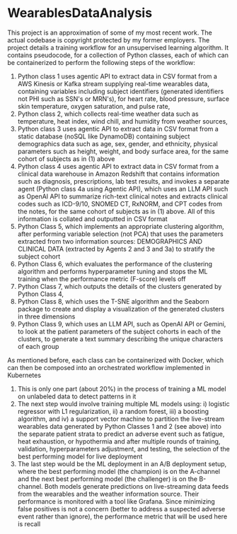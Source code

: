 # WearablesDataAnalysis

This project is an approximation of some of my most recent work. The actual codebase is copyright protected by my former employers. The project details a training workflow for an unsupervised learning algorithm. It contains pseudocode, for a collection of Python classes, each of which can be containerized to perform the following steps of the workflow:

1) Python class 1 uses agentic API to extract data in CSV format from a AWS Kinesis or Kafka stream supplying real-time wearables data, containing variables including subject identifiers (generated identifiers not PHI such as SSN's or MRN's), for heart rate, blood pressure, surface skin temperature, oxygen saturation, and pulse rate,
2) Python class 2, which collects real-time weather data such as temperature, heat index, wind chill, and humidity from weather sources, 
3) Python class 3 uses agentic API to extract data in CSV format from a static database (noSQL like DynamoDB) containing subject demographics data such as age, sex, gender, and ethnicity, physical parameters such as height, weight, and body surface area, for the same cohort of subjects as in (1) above
4) Python class 4 uses agentic API to extract data in CSV format from a clinical data warehouse in Amazon Redshift that contains  information such as diagnosis, prescriptions, lab test results, and invokes a separate agent (Python class 4a using Agentic API), which uses an LLM API such as OpenAI API to summarize rich-text clinical notes and extracts clinical codes such as ICD-9/10, SNOMED CT, RxNORM, and CPT codes from the notes, for the same cohort of subjects as in (1) above. All of this information is collated and outputted in CSV format
5) Python Class 5, which implements an appropriate clustering algorithm, after performing variable selection (not PCA) that uses the parameters extracted from two information sources: DEMOGRAPHICS AND CLINICAL DATA (extracted by Agents 2 and 3 and 3a) to stratify the subject cohort
6) Python Class 6, which evaluates the performance of the clustering algorithm and performs hyperparameter tuning and stops the ML training when the performance metric (F-score) levels off 
7) Python Class 7, which outputs the details of the clusters generated by Python Class 4, 
8) Python Class 8, which uses the T-SNE algorithm and the Seaborn package to create and display a visualization of the generated clusters in three dimensions
9) Python Class 9, which uses an LLM API, such as OpenAI API or Gemini, to look at the patient parameters of the subject cohorts in each of the clusters, to generate a text summary describing the unique characters of each group

As mentioned before, each class can be containerized with Docker, which can then be composed into an orchestrated workflow implemented in Kubernetes

1) This is only one part (about 20%) in the process of training a ML model on unlabeled data to detect patterns in it
2) The next step would involve training multiple ML models using: i)  logistic regressor with L1 regularization, ii) a random forest, iii) a boosting algorithm, and iv) a support vector machine to partition the live-stream wearables data generated by Python Classes 1 and 2 (see above) into the separate patient strata to predict an adverse event such as fatigue, heat exhaustion, or hypothermia and after multiple rounds of training, validation, hyperparameters adjustment, and testing, the selection of the best performing model for live deployment
3) The last step would be the ML deployment in an A/B deployment setup, where the best performing model (the champion) is on the A-channel and the next best performing model (the challenger) is on the B-channel. Both models generate predictions on live-streaming data feeds from the wearables and the weather information source. Their performance is monitored with a tool like Grafana. Since minimizing false positives is not a concern (better to address a suspected adverse event rather than ignore), the performance metric that will be used here is recall

